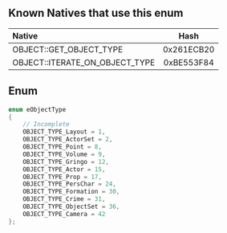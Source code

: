 ## Known Natives that use this enum

| Native | Hash |
| :------------ | :------------: |
| OBJECT::GET_OBJECT_TYPE | 0x261ECB20 |
| OBJECT::ITERATE_ON_OBJECT_TYPE | 0xBE553F84 |

## Enum

```cpp
enum eObjectType
{
	// Incomplete
	OBJECT_TYPE_Layout = 1,
	OBJECT_TYPE_ActorSet = 2,
	OBJECT_TYPE_Point = 8,
	OBJECT_TYPE_Volume = 9,
	OBJECT_TYPE_Gringo = 12,
	OBJECT_TYPE_Actor = 15,
	OBJECT_TYPE_Prop = 17,
	OBJECT_TYPE_PersChar = 24,
	OBJECT_TYPE_Formation = 30,
	OBJECT_TYPE_Crime = 31,
	OBJECT_TYPE_ObjectSet = 36,
	OBJECT_TYPE_Camera = 42
};
```